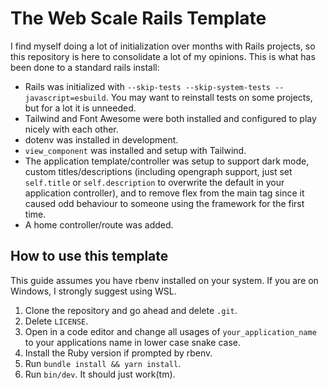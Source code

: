 # The Web Scale Rails Template

I find myself doing a lot of initialization over months with Rails projects, so this repository is here to consolidate a lot of my opinions. This is what has been done to a standard rails install:

- Rails was initialized with `--skip-tests --skip-system-tests --javascript=esbuild`. You may want to reinstall tests on some projects, but for a lot it is unneeded.
- Tailwind and Font Awesome were both installed and configured to play nicely with each other.
- dotenv was installed in development.
- `view_component` was installed and setup with Tailwind.
- The application template/controller was setup to support dark mode, custom titles/descriptions (including opengraph support, just set `self.title` or `self.description` to overwrite the default in your application controller), and to remove flex from the main tag since it caused odd behaviour to someone using the framework for the first time.
- A home controller/route was added.

## How to use this template

This guide assumes you have rbenv installed on your system. If you are on Windows, I strongly suggest using WSL.

1. Clone the repository and go ahead and delete `.git`.
2. Delete `LICENSE`.
3. Open in a code editor and change all usages of `your_application_name` to your applications name in lower case snake case.
4. Install the Ruby version if prompted by rbenv.
5. Run `bundle install && yarn install`.
6. Run `bin/dev`. It should just work(tm).
